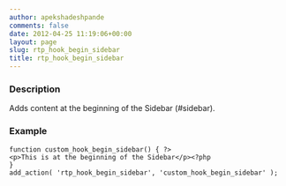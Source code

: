 ```yaml
---
author: apekshadeshpande
comments: false
date: 2012-04-25 11:19:06+00:00
layout: page
slug: rtp_hook_begin_sidebar
title: rtp_hook_begin_sidebar
---
```


### Description


Adds content at the beginning of the Sidebar (#sidebar).


### Example



    
    function custom_hook_begin_sidebar() { ?>
    <p>This is at the beginning of the Sidebar</p><?php
    }
    add_action( 'rtp_hook_begin_sidebar', 'custom_hook_begin_sidebar' );

